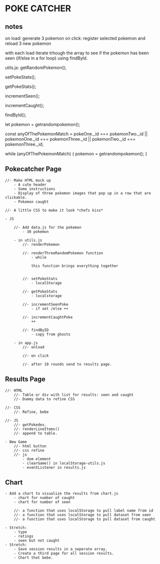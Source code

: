 # POKE CATCHER

## notes
on load: generate 3 pokemon
on click: register selected pokemon and reload 3 new pokemon

with each load iterate trhough the array to see if the pokemon has been seen (if/else in a for loop) using findById.


utils.js:
getRandomPokemon();

setPokeStats();

getPokeStats();

incrementSeen();

incrementCaught();

findById();



let pokemon = getrandompokemon();

const anyOfThePokemonMatch = pokeOne._id === pokemonTwo._id || pokemonOne._id === pokemonThree._id || pokemonTwo._id === pokemonThree._id;

while (anyOfThePokemonMatch) {
    pokemon = getrandompokemon();
}

## Pokecatcher Page
    //- Make HTML mock up
        - A cute header
        - Some instructions
        - Display of three pokemon images that pop up in a row that are clickable.
        - Pokemon caught

    //- A little CSS to make it look *chefs kiss*

    - JS

        //- Add data.js for the pokemon
            - 30 pokemon

        - in utils.js
            //- renderPokemon

            //- renderThreeRandomPokemon function
                - while 

                this function brings everything together


            //- setPokeStats
                - localStorage

            //- getPokeStats
                - localstorage

            //- incrementSeenPoke
                - if set /else ++

            //- incrementCaughtPoke
                ++

            //- findByID
                - copy from ghosts

        - in app.js 
            //- onload

            //- on click

            //- after 10 rounds send to results page.


## Results Page
    
    //- HTML
        //- Table or div with list for results: seen and caught
        //- Dummy data to refine CSS
    
    //- CSS 
        //- Refine, bebe

    //- JS
        //- getPokedex.
        //- renderLineItems()
        //- append to table.

    - New Game
        //- html button
        //- css refine
        //- js
            - dom element
            - clearGame() in localStorage-utils.js
            - eventListener in results.js

## Chart
    - Add a chart to visualize the results from chart.js
        - chart for number of caught
        - chart for number of seen

        //- a function that uses localStorage to pull label name from id
        //- a function that uses localStorage to pull dataset from seen
        //- a function that uses localStorage to pull dataset from caught

    - Stretch:
        - type
        - ratings
        - seen but not caught
    - Stretch:
        - Save session results in a seperate array.
        - Create a third page for all session results.
        - Chart that bebe.